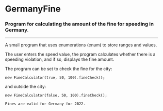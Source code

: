 # GermanyFine

### Program for calculating the amount of the fine for speeding in Germany.

---

A small program that uses enumerations (enum) to store ranges and values.

The user enters the speed value, the program calculates whether there is a speeding violation, and if so, displays the fine amount.

The program can be set to check the fine for the city:

    new FineCalculator(true, 50, 100).fineCheck();

and outside the city:

    new FineCalculator(false, 50, 100).fineCheck();

`Fines are valid for Germany for 2022.`

